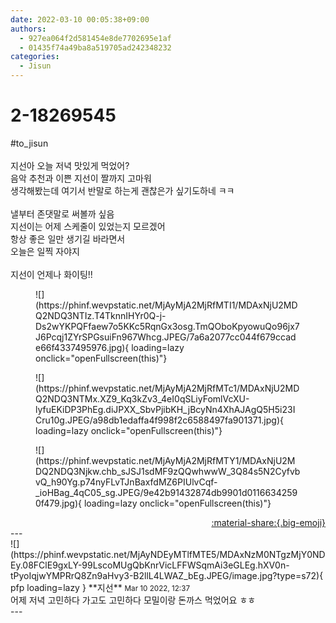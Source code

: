 ```yaml
---
date: 2022-03-10 00:05:38+09:00
authors:
  - 927ea064f2d581454e8de7702695e1af
  - 01435f74a49ba8a519705ad242348232
categories:
  - Jisun
---
```


# 2-18269545

<div class="post-container" markdown="1">
<div class="content-container md-sidebar__scrollwrap" markdown="1">

\#to_jisun<br><br>지선아 오늘 저녁 맛있게 먹었어?<br>음악 추천과 이쁜 지선이 짤까지 고마워<br>생각해봤는데 여기서 반말로 하는게 괜찮은가 싶기도하네 ㅋㅋ<br><br>낼부터 존댓말로 써볼까 싶음<br>지선이는 어제 스케줄이 있었는지 모르겠어<br>항상 좋은 일만 생기길 바라면서<br>오늘은 일찍 자야지<br><br>지선이 언제나 화이팅!!
<figure markdown="1">
![](https://phinf.wevpstatic.net/MjAyMjA2MjRfMTI1/MDAxNjU2MDQ2NDQ3NTIz.T4TknnIHYr0Q-j-Ds2wYKPQFfaew7o5KKc5RqnGx3osg.TmQOboKpyowuQo96jx7J6Pcqj1ZYrSPGsuiFn967Whcg.JPEG/7a6a2077cc044f679ccade66f4337495976.jpg){ loading=lazy onclick="openFullscreen(this)"}
</figure>

<figure markdown="1">
![](https://phinf.wevpstatic.net/MjAyMjA2MjRfMTc1/MDAxNjU2MDQ2NDQ3NTMx.XZ9_Kq3kZv3_4eI0qSLiyFomlVcXU-lyfuEKiDP3PhEg.diJPXX_SbvPjibKH_jBcyNn4XhAJAgQ5H5i23ICru10g.JPEG/a98db1edaffa4f998f2c6588497fa901371.jpg){ loading=lazy onclick="openFullscreen(this)"}
</figure>

<figure markdown="1">
![](https://phinf.wevpstatic.net/MjAyMjA2MjRfMTY1/MDAxNjU2MDQ2NDQ3Njkw.chb_sJSJ1sdMF9zQQwhwwW_3Q84s5N2CyfvbvQ_h90Yg.p74nyFLvTJnBaxfdMZ6PIUlvCqf-_ioHBag_4qC05_sg.JPEG/9e42b91432874db9901d01166342590f479.jpg){ loading=lazy onclick="openFullscreen(this)"}
</figure>


</div>
</div>

<div style="text-align: right;" markdown="1">
<a href="https://weverse.io/fromis9/fanpost/2-18269545" style="text-align: right;">:material-share:{.big-emoji}</a>
</div>
---

<div class="comments-container md-sidebar__scrollwrap" markdown="1">
<div class="comment" markdown="1">
<div class='id-container' markdown="1">
![](https://phinf.wevpstatic.net/MjAyNDEyMTlfMTE5/MDAxNzM0NTgzMjY0NDEy.08FClE9gxLY-99LscoMUgQbKnrVicLFFWSqmAi3eGLEg.hXV0n-tPyoIqjwYMPRrQ8Zn9aHvy3-B2llL4LWAZ_bEg.JPEG/image.jpg?type=s72){ pfp loading=lazy }
**<span class="artist">지선</span>** <small>Mar 10 2022, 12:37</small><br>
</div>
<div class='comment-body' markdown="1">
어제 저녁 고민하다 가고도 고민하다 모밀이랑 돈까스 먹었어요 ㅎㅎ 
</div>
</div>
</div>
---
